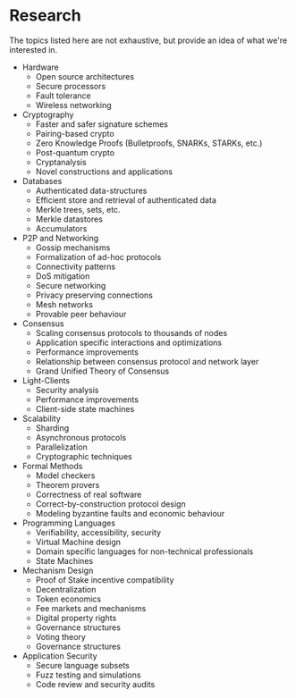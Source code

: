 # Research

The topics listed here are not exhaustive, but provide an idea of what we're interested in.

- Hardware
    - Open source architectures
    - Secure processors
    - Fault tolerance
    - Wireless networking
- Cryptography
    - Faster and safer signature schemes
    - Pairing-based crypto
    - Zero Knowledge Proofs (Bulletproofs, SNARKs, STARKs, etc.)
    - Post-quantum crypto
    - Cryptanalysis
    - Novel constructions and applications
- Databases
    - Authenticated data-structures
    - Efficient store and retrieval of authenticated data
    - Merkle trees, sets, etc.
    - Merkle datastores
    - Accumulators
- P2P and Networking
    - Gossip mechanisms
    - Formalization of ad-hoc protocols
    - Connectivity patterns
    - DoS mitigation
    - Secure networking
    - Privacy preserving connections
    - Mesh networks
    - Provable peer behaviour
- Consensus
    - Scaling consensus protocols to thousands of nodes
    - Application specific interactions and optimizations
    - Performance improvements 
    - Relationship between consensus protocol and network layer
    - Grand Unified Theory of Consensus
- Light-Clients
    - Security analysis
    - Performance improvements
    - Client-side state machines
- Scalability
    - Sharding
    - Asynchronous protocols
    - Parallelization
    - Cryptographic techniques
- Formal Methods
    - Model checkers
    - Theorem provers
    - Correctness of real software
    - Correct-by-construction protocol design
    - Modeling byzantine faults and economic behaviour
- Programming Languages
    - Verifiability, accessibility, security
    - Virtual Machine design
    - Domain specific languages for non-technical professionals
    - State Machines
- Mechanism Design
    - Proof of Stake incentive compatibility
    - Decentralization
    - Token economics
    - Fee markets and mechanisms
    - Digital property rights
    - Governance structures
    - Voting theory
    - Governance structures
- Application Security
    - Secure language subsets
    - Fuzz testing and simulations
    - Code review and security audits
